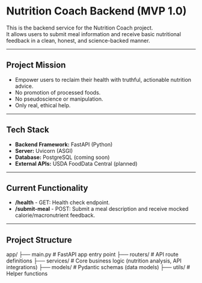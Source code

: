 # Nutrition Coach Backend (MVP 1.0)

This is the backend service for the Nutrition Coach project.  
It allows users to submit meal information and receive basic nutritional feedback in a clean, honest, and science-backed manner.

---

## Project Mission

- Empower users to reclaim their health with truthful, actionable nutrition advice.
- No promotion of processed foods.
- No pseudoscience or manipulation.
- Only real, ethical help.

---

## Tech Stack

- **Backend Framework:** FastAPI (Python)
- **Server:** Uvicorn (ASGI)
- **Database:** PostgreSQL (coming soon)
- **External APIs:** USDA FoodData Central (planned)

---

## Current Functionality

- **/health** - GET: Health check endpoint.
- **/submit-meal** - POST: Submit a meal description and receive mocked calorie/macronutrient feedback.

---

## Project Structure

app/
├── main.py          # FastAPI app entry point
├── routers/         # API route definitions
├── services/        # Core business logic (nutrition analysis, API integrations)
├── models/          # Pydantic schemas (data models)
├── utils/           # Helper functions

